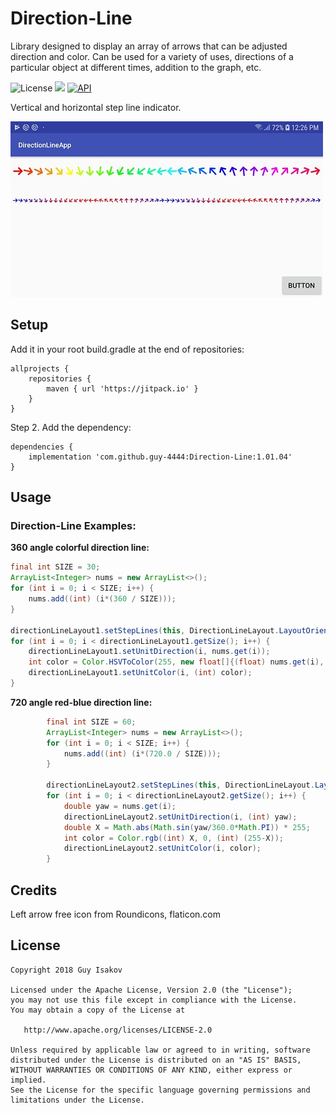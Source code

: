 # Direction-Line
Library designed to display an array of arrows that can be adjusted direction and color. Can be used for a variety of uses, directions of a particular object at different times, addition to the graph, etc.


![License](https://img.shields.io/badge/License-Apache%202.0-blue.svg)
[![](https://jitpack.io/v/guy-4444/ExternalLogger-Android.svg)](https://jitpack.io/#guy-4444/Direction-Line)
[![API](https://img.shields.io/badge/API-18%2B-green.svg?style=flat)]()

Vertical and horizontal step line indicator.


![device-2018-06-06-144912](https://github.com/guy-4444/Direction-Line/blob/master/Screenshot.jpg?raw=true)


## Setup
Add it in your root build.gradle at the end of repositories:
```
allprojects {
	repositories {
		maven { url 'https://jitpack.io' }
	}
}
```

Step 2. Add the dependency:

```
dependencies {
    implementation 'com.github.guy-4444:Direction-Line:1.01.04'
}
```
## Usage

### Direction-Line Examples:

**360 angle colorful direction line:**
```java
final int SIZE = 30;
ArrayList<Integer> nums = new ArrayList<>();
for (int i = 0; i < SIZE; i++) {
    nums.add((int) (i*(360 / SIZE)));
}

directionLineLayout1.setStepLines(this, DirectionLineLayout.LayoutOrientation.HORIZONTAL, 2, SIZE, R.color.skv_arrow_color, 80, R.drawable.ic_arrow);
for (int i = 0; i < directionLineLayout1.getSize(); i++) {
    directionLineLayout1.setUnitDirection(i, nums.get(i));
    int color = Color.HSVToColor(255, new float[]{(float) nums.get(i), 1.0f, 1.0f});
    directionLineLayout1.setUnitColor(i, (int) color);
}
```

**720 angle red-blue direction line:**
```java
        final int SIZE = 60;
        ArrayList<Integer> nums = new ArrayList<>();
        for (int i = 0; i < SIZE; i++) {
            nums.add((int) (i*(720.0 / SIZE)));
        }

        directionLineLayout2.setStepLines(this, DirectionLineLayout.LayoutOrientation.HORIZONTAL, 1, 60, R.color.skv_arrow_color, 40, R.drawable.ic_arrow);
        for (int i = 0; i < directionLineLayout2.getSize(); i++) {
            double yaw = nums.get(i);
            directionLineLayout2.setUnitDirection(i, (int) yaw);
            double X = Math.abs(Math.sin(yaw/360.0*Math.PI)) * 255;
            int color = Color.rgb((int) X, 0, (int) (255-X));
            directionLineLayout2.setUnitColor(i, color);
        }
```



## Credits

Left arrow free icon from Roundicons, flaticon.com

## License

    Copyright 2018 Guy Isakov

    Licensed under the Apache License, Version 2.0 (the "License");
    you may not use this file except in compliance with the License.
    You may obtain a copy of the License at

       http://www.apache.org/licenses/LICENSE-2.0

    Unless required by applicable law or agreed to in writing, software
    distributed under the License is distributed on an "AS IS" BASIS,
    WITHOUT WARRANTIES OR CONDITIONS OF ANY KIND, either express or implied.
    See the License for the specific language governing permissions and
    limitations under the License.

